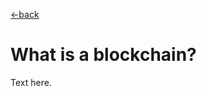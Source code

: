 [←back](https://github.com/millecodex/BlockchainNZ_education#readme)

# What is a blockchain?
Text here.
